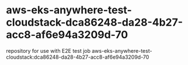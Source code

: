 # aws-eks-anywhere-test-cloudstack-dca86248-da28-4b27-acc8-af6e94a3209d-70
repository for use with E2E test job aws-eks-anywhere-test-cloudstack:dca86248-da28-4b27-acc8-af6e94a3209d-70
